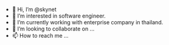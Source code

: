 - 👋 Hi, I’m @skynet
- 👀 I’m interested in software engineer.
- 🌱 I’m currently working with enterprise company in thailand.
- 💞️ I’m looking to collaborate on ...
- 📫 How to reach me ...

<!---
prakasitlasree/prakasitlasree is a ✨ special ✨ repository because its `README.md` (this file) appears on your GitHub profile.
You can click the Preview link to take a look at your changes.
--->
